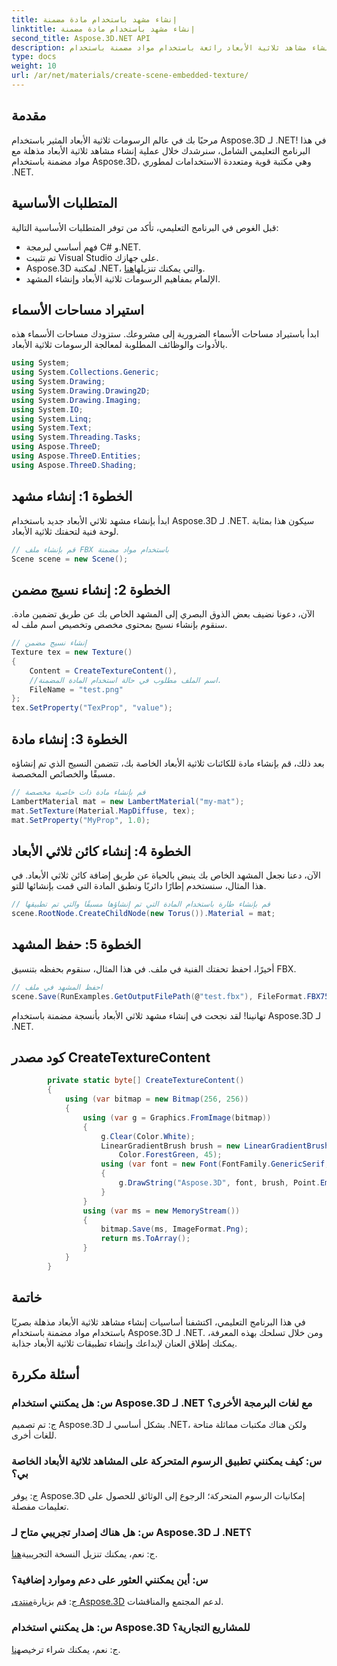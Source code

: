 ```yaml
---
title: إنشاء مشهد باستخدام مادة مضمنة
linktitle: إنشاء مشهد باستخدام مادة مضمنة
second_title: Aspose.3D.NET API
description: قم بإنشاء مشاهد ثلاثية الأبعاد رائعة باستخدام مواد مضمنة باستخدام Aspose.3D لـ .NET. اتبع دليلنا خطوة بخطوة للحصول على نتائج مذهلة.
type: docs
weight: 10
url: /ar/net/materials/create-scene-embedded-texture/
---
```

## مقدمة
مرحبًا بك في عالم الرسومات ثلاثية الأبعاد المثير باستخدام Aspose.3D لـ .NET! في هذا البرنامج التعليمي الشامل، سنرشدك خلال عملية إنشاء مشاهد ثلاثية الأبعاد مذهلة مع مواد مضمنة باستخدام Aspose.3D، وهي مكتبة قوية ومتعددة الاستخدامات لمطوري .NET.
## المتطلبات الأساسية
قبل الغوص في البرنامج التعليمي، تأكد من توفر المتطلبات الأساسية التالية:
- فهم أساسي لبرمجة C# و.NET.
- تم تثبيت Visual Studio على جهازك.
- Aspose.3D لمكتبة .NET، والتي يمكنك تنزيلها[هنا](https://releases.aspose.com/3d/net/).
- الإلمام بمفاهيم الرسومات ثلاثية الأبعاد وإنشاء المشهد.
## استيراد مساحات الأسماء
ابدأ باستيراد مساحات الأسماء الضرورية إلى مشروعك. ستزودك مساحات الأسماء هذه بالأدوات والوظائف المطلوبة لمعالجة الرسومات ثلاثية الأبعاد.
```csharp
using System;
using System.Collections.Generic;
using System.Drawing;
using System.Drawing.Drawing2D;
using System.Drawing.Imaging;
using System.IO;
using System.Linq;
using System.Text;
using System.Threading.Tasks;
using Aspose.ThreeD;
using Aspose.ThreeD.Entities;
using Aspose.ThreeD.Shading;
```
## الخطوة 1: إنشاء مشهد
ابدأ بإنشاء مشهد ثلاثي الأبعاد جديد باستخدام Aspose.3D لـ .NET. سيكون هذا بمثابة لوحة فنية لتحفتك ثلاثية الأبعاد.
```csharp
// قم بإنشاء ملف FBX باستخدام مواد مضمنة
Scene scene = new Scene();
```
## الخطوة 2: إنشاء نسيج مضمن
الآن، دعونا نضيف بعض الذوق البصري إلى المشهد الخاص بك عن طريق تضمين مادة. سنقوم بإنشاء نسيج بمحتوى مخصص وتخصيص اسم ملف له.
```csharp
// إنشاء نسيج مضمن
Texture tex = new Texture()
{
    Content = CreateTextureContent(),
    //اسم الملف مطلوب في حالة استخدام المادة المضمنة.
    FileName = "test.png"
};
tex.SetProperty("TexProp", "value");
```
## الخطوة 3: إنشاء مادة
بعد ذلك، قم بإنشاء مادة للكائنات ثلاثية الأبعاد الخاصة بك، تتضمن النسيج الذي تم إنشاؤه مسبقًا والخصائص المخصصة.
```csharp
// قم بإنشاء مادة ذات خاصية مخصصة
LambertMaterial mat = new LambertMaterial("my-mat");
mat.SetTexture(Material.MapDiffuse, tex);
mat.SetProperty("MyProp", 1.0);
```
## الخطوة 4: إنشاء كائن ثلاثي الأبعاد
الآن، دعنا نجعل المشهد الخاص بك ينبض بالحياة عن طريق إضافة كائن ثلاثي الأبعاد. في هذا المثال، سنستخدم إطارًا دائريًا ونطبق المادة التي قمت بإنشائها للتو.
```csharp
// قم بإنشاء طارة باستخدام المادة التي تم إنشاؤها مسبقًا والتي تم تطبيقها
scene.RootNode.CreateChildNode(new Torus()).Material = mat;
```
## الخطوة 5: حفظ المشهد
أخيرًا، احفظ تحفتك الفنية في ملف. في هذا المثال، سنقوم بحفظه بتنسيق FBX.
```csharp
// احفظ المشهد في ملف
scene.Save(RunExamples.GetOutputFilePath(@"test.fbx"), FileFormat.FBX7500ASCII);
```
تهانينا! لقد نجحت في إنشاء مشهد ثلاثي الأبعاد بأنسجة مضمنة باستخدام Aspose.3D لـ .NET.
## كود مصدر CreateTextureContent
```csharp
        private static byte[] CreateTextureContent()
        {
            using (var bitmap = new Bitmap(256, 256))
            {
                using (var g = Graphics.FromImage(bitmap))
                {
                    g.Clear(Color.White);
                    LinearGradientBrush brush = new LinearGradientBrush(new Rectangle(0, 0, 128, 128), Color.Moccasin,
                        Color.ForestGreen, 45);
                    using (var font = new Font(FontFamily.GenericSerif, 40))
                    {
                        g.DrawString("Aspose.3D", font, brush, Point.Empty);
                    }
                }
                using (var ms = new MemoryStream())
                {
                    bitmap.Save(ms, ImageFormat.Png);
                    return ms.ToArray();
                }
            }
        }
```
## خاتمة
في هذا البرنامج التعليمي، اكتشفنا أساسيات إنشاء مشاهد ثلاثية الأبعاد مذهلة بصريًا باستخدام مواد مضمنة باستخدام Aspose.3D لـ .NET. ومن خلال تسلحك بهذه المعرفة، يمكنك إطلاق العنان لإبداعك وإنشاء تطبيقات ثلاثية الأبعاد جذابة.

## أسئلة مكررة

### س: هل يمكنني استخدام Aspose.3D لـ .NET مع لغات البرمجة الأخرى؟
ج: تم تصميم Aspose.3D بشكل أساسي لـ .NET، ولكن هناك مكتبات مماثلة متاحة للغات أخرى.
### س: كيف يمكنني تطبيق الرسوم المتحركة على المشاهد ثلاثية الأبعاد الخاصة بي؟
ج: يوفر Aspose.3D إمكانيات الرسوم المتحركة؛ الرجوع إلى الوثائق للحصول على تعليمات مفصلة.
### س: هل هناك إصدار تجريبي متاح لـ Aspose.3D لـ .NET؟
 ج: نعم، يمكنك تنزيل النسخة التجريبية[هنا](https://releases.aspose.com/).
### س: أين يمكنني العثور على دعم وموارد إضافية؟
 ج: قم بزيارة[منتدى Aspose.3D](https://forum.aspose.com/c/3d/18) لدعم المجتمع والمناقشات.
### س: هل يمكنني استخدام Aspose.3D للمشاريع التجارية؟
 ج: نعم، يمكنك شراء ترخيص[هنا](https://purchase.aspose.com/buy).